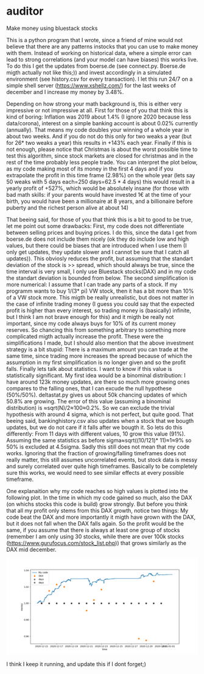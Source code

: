 # auditor
Make money using bluestack stocks

This is a python program that I wrote, since a friend of mine would not believe that there are any patterns instocks that you can use to make money with them. Instead of working on historical data, where a simple error can lead to strong correlations (and your model can have biases) this works live. To do this I get the updates from boerse.de (see connect.py. Boerse.de migth actually not like this;)) and invest accordingly in a simulated environment (see history.csv for every transaction). I let this run 24/7 on a simple shell server (https://www.xshellz.com/) for the last weeks of december and I increase my money by 3.48%.

Depending on how strong your math background is, this is either very impressive or not impressive at all. 
First for those of you that think this is kind of boring: Inflation was 2019 about 1.4% (I ignore 2020 because less data/corona), interest on a simple banking account is about 0.02% currently (annually). That means my code doubles your winning of a whole year in about two weeks. And if you do not do this only for two weaks a year (but for 26* two weaks a year) this results in +143% each year. Finally if this is not enough, please notice that Christmas is about the worst possible time to test this algorithm, since stock markets are closed for christmas and in the rest of the time probably less people trade. You can interpret the plot below, as my code making most of its money in the first 4 days and if you extrapolate the profit in this time frame (2.98%) on the whole year (lets say 50 weaks with 5 days each=250 days=62.5 * 4 days) this would result in a yearly profit of +527%, which would be absolutely insane (for those with bad math skills: if your parents would have invested 1€ at the time of your birth, you would have been a millionaire at 8 years, and a billionaire before puberty and the richest person alive at about 14)

That beeing said, for those of you that think this is a bit to good to be true, let me point out some drawbacks:
First, my code does not differentiate between selling prices and buying prices. I do this, since the data I get from boerse.de does not include them nicely (ok they do include low and high values, but there could be biases that are introduced when I use them (I only get updates, they update slower and I cannot be sure that I catch all updates)). This obviosly reduces the profit, but assuming that the standart deviation of the stock is >> spread, which should always be true, since the time interval is very small, I only use Bluestack stocks(DAX) and in my code the standart deviation is bounded from below.
The second simplification is more numerical: I assume that I can trade any parts of a stock. If my programm wants to buy 1/(3* pi) VW stock, then it has a bit more than 10% of a VW stock more. This migth be really unrealistic, but does not matter in the case of infinite trading money (I guess you could say that the expected profit is higher than every interest, so trading money is (basically) infinite, but I think I am not brave enough for this) and it migth be really not important, since my code always buys for 10% of its current money reserves. So chancing this from something arbitrary to something more complicated migth actually increase the profit.
These were the simplifications I made, but I should also mention that the above investment strategy is a bit stupid: There is a maximum amount you can trade at the same time, since trading more increases the spread because of which the assumption in my first simplification is no longer given and so the profit falls.
Finally lets talk about statistics. I want to know if this value is statistically significant.
My first idea would be a binominal distribution: I have around 123k money updates, are there so much more growing ones compares to the falling ones, that I can excude the null hypothese (50%/50%). deltastat.py gives us about 50k chancing updates of which 50.8% are growing. The error of this value (assuming a binominal distribution) is ≈sqrt(N)/2≈100≈0.2%. So we can exclude the trivial hypothesis with around 4 sigma, which is not perfect, but quite good. That beeing said, bankinghistory.csv also updates when a stock that we bougth updates, but we do not care if it falls after we bougth it.
So lets do this differently: From 11 days with different values, 10 grow this value (91%). Assuming the same statistics as before sigma≈sqrt((10/121)* 11)≈1≈9% so 50% is excluded at 4.5sigma.
Sadly this still does not mean that my code works. Ignoring that the fraction of growing/falling timeframes does not really matter, this still assumes uncorrelated events, but stock data is messy and surely correlated over quite high timeframes. Basically to be completely sure this works, we would need to see similar effects at every possible timeframe.

One explanaition why my code reaches so high values is plotted into the following plot. In the time in which my code gained so much, also the DAX (on whichs stocks this code is build) grow strongly. But before you think that all my profit only stems from this DAX growth, notice two things: My code beat the DAX and more importantly it migth have grown with the DAX, but it does not fall when the DAX falls again. So the profit would be the same, if you assume that there is always at least one group of stocks (remember I am only using 30 stocks, while there are over 100k stocks (https://www.gurufocus.com/stock_list.php)) that grows similarly as the DAX mid december.






![](moneyovertime.png)


I think I keep it running, and update this if I dont forget;)


